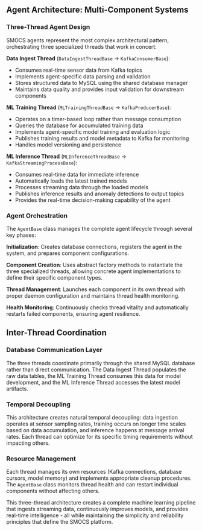 ## Agent Architecture: Multi-Component Systems

### Three-Thread Agent Design
SMOCS agents represent the most complex architectural pattern, orchestrating three specialized threads that work in concert:

**Data Ingest Thread** (`DataIngestThreadBase` → `KafkaConsumerBase`):
- Consumes real-time sensor data from Kafka topics
- Implements agent-specific data parsing and validation
- Stores structured data to MySQL using the shared database manager
- Maintains data quality and provides input validation for downstream components

**ML Training Thread** (`MLTrainingThreadBase` → `KafkaProducerBase`):
- Operates on a timer-based loop rather than message consumption
- Queries the database for accumulated training data
- Implements agent-specific model training and evaluation logic
- Publishes training results and model metadata to Kafka for monitoring
- Handles model versioning and persistence

**ML Inference Thread** (`MLInferenceThreadBase` → `KafkaStreamingProcessBase`):
- Consumes real-time data for immediate inference
- Automatically loads the latest trained models
- Processes streaming data through the loaded models
- Publishes inference results and anomaly detections to output topics
- Provides the real-time decision-making capability of the agent

### Agent Orchestration
The `AgentBase` class manages the complete agent lifecycle through several key phases:

**Initialization**: Creates database connections, registers the agent in the system, and prepares component configurations.

**Component Creation**: Uses abstract factory methods to instantiate the three specialized threads, allowing concrete agent implementations to define their specific component types.

**Thread Management**: Launches each component in its own thread with proper daemon configuration and maintains thread health monitoring.

**Health Monitoring**: Continuously checks thread vitality and automatically restarts failed components, ensuring agent resilience.

## Inter-Thread Coordination

### Database Communication Layer
The three threads coordinate primarily through the shared MySQL database rather than direct communication. The Data Ingest Thread populates the raw data tables, the ML Training Thread consumes this data for model development, and the ML Inference Thread accesses the latest model artifacts.

### Temporal Decoupling
This architecture creates natural temporal decoupling: data ingestion operates at sensor sampling rates, training occurs on longer time scales based on data accumulation, and inference happens at message arrival rates. Each thread can optimize for its specific timing requirements without impacting others.

### Resource Management
Each thread manages its own resources (Kafka connections, database cursors, model memory) and implements appropriate cleanup procedures. The `AgentBase` class monitors thread health and can restart individual components without affecting others.

This three-thread architecture creates a complete machine learning pipeline that ingests streaming data, continuously improves models, and provides real-time intelligence - all while maintaining the simplicity and reliability principles that define the SMOCS platform.